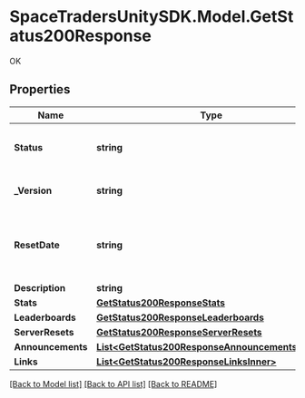# SpaceTradersUnitySDK.Model.GetStatus200Response
OK

## Properties

Name | Type | Description | Notes
------------ | ------------- | ------------- | -------------
**Status** | **string** | The current status of the game server. | 
**_Version** | **string** | The current version of the API. | 
**ResetDate** | **string** | The date and time when the game server was last reset. | 
**Description** | **string** |  | 
**Stats** | [**GetStatus200ResponseStats**](GetStatus200ResponseStats.md) |  | 
**Leaderboards** | [**GetStatus200ResponseLeaderboards**](GetStatus200ResponseLeaderboards.md) |  | 
**ServerResets** | [**GetStatus200ResponseServerResets**](GetStatus200ResponseServerResets.md) |  | 
**Announcements** | [**List&lt;GetStatus200ResponseAnnouncementsInner&gt;**](GetStatus200ResponseAnnouncementsInner.md) |  | 
**Links** | [**List&lt;GetStatus200ResponseLinksInner&gt;**](GetStatus200ResponseLinksInner.md) |  | 

[[Back to Model list]](../README.md#documentation-for-models) [[Back to API list]](../README.md#documentation-for-api-endpoints) [[Back to README]](../README.md)

